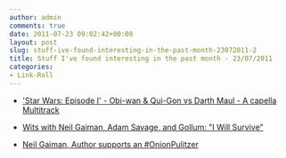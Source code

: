 ```yaml
---
author: admin
comments: true
date: 2011-07-23 09:02:42+00:00
layout: post
slug: stuff-ive-found-interesting-in-the-past-month-23072011-2
title: Stuff I've found interesting in the past month - 23/07/2011
categories:
- Link-Roll
---
```


  * ['Star Wars: Episode I' - Obi-wan & Qui-Gon vs Darth Maul - A capella Multitrack](http://www.youtube.com/watch?v=3ZiLK4Rkj6k&feature=autoshare)
  

  * [Wits with Neil Gaiman, Adam Savage, and Gollum: "I Will Survive"](http://www.youtube.com/watch?v=X9eriClHWLw&feature=autoshare)
  

  * [Neil Gaiman, Author supports an #OnionPulitzer](http://www.youtube.com/watch?v=7veM5_HGBFE&feature=autoshare)
  

